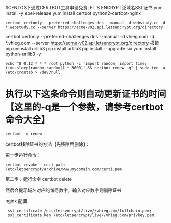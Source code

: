 #CENTOS下通过CERTBOT工具申请免费LET‘S ENCRYPT泛域名SSL证书
    yum install -y epel-release
    yum install certbot python2-certbot-nginx



    certbot certonly --preferred-challenges dns --manual -d webstudy.cc -d *.webstudy.cc --server https://acme-v02.api.letsencrypt.org/directory
certbot certonly --preferred-challenges dns --manual -d vhieg.com -d *.vhieg.com --server https://acme-v02.api.letsencrypt.org/directory
    报错
        pip uninstall urllib3
        pip install urllib3
        pip install --upgrade six
        yum install python-urllib3 -y



    echo "0 0,12 * * * root python -c 'import random; import time; time.sleep(random.random() * 3600)' && certbot renew -q" | sudo tee -a /etc/crontab > /dev/null



# 执行以下这条命令则自动更新证书的时间【这里的-q是一个参数，请参考certbot命令大全】
    certbot -q renew


certbot移除证书的方法【先移除后删除】：

第一步运行命令：

    certbot revoke --cert-path /etc/letsencrypt/archive/www.mydomain.com/cert1.pem

第二步：运行命令
    certbot delete

然后会提示域名对应的编号数字，输入对应数字则删除证书



 nginx 配置

     ssl_certificate /etc/letsencrypt/live//vhieg.com/fullchain.pem;
     ssl_certificate_key /etc/letsencrypt/live//vhieg.com/privkey.pem;

